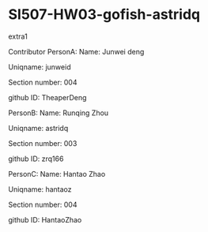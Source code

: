 # SI507-HW03-gofish-astridq

extra1


Contributor
PersonA:
Name: Junwei deng

Uniqname: junweid

Section number: 004

github ID: TheaperDeng

PersonB:
Name: Runqing Zhou

Uniqname: astridq

Section number: 003

github ID: zrq166

PersonC:
Name: Hantao Zhao

Uniqname: hantaoz

Section number: 004

github ID: HantaoZhao

